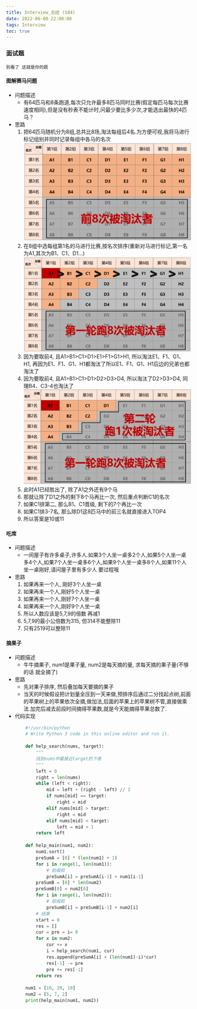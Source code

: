 ```yaml
---
title: Interview_总结 (184)
date: 2022-06-08 22:00:00
tags: Interview
toc: true
---
```


### 面试题
    别看了 这就是你的题

<!-- more -->

#### 图解赛马问题
- 问题描述
    * 有64匹马和8条跑道,每次只允许最多8匹马同时比赛(假定每匹马每次比赛速度相同),但是没有秒表不能计时,问最少要比多少次,才能选出最快的4匹马？
- 思路
    1. 把64匹马随机分为8组,总共比8场,淘汰每组后4名.为方便可视,我将马进行标记组别并同时记录每组中各马的名次
    ![赛马问题](/img/20220608_4.png)
    2. 在8组中选每组第1名的马进行比赛,按名次排序(重新对马进行标记,第一名为A1,其次为B1、C1、D1…)
    ![赛马问题](/img/20220608_5.png)
    3. 因为要取前4, 且A1>B1>C1>D1>E1>F1>G1>H1, 所以淘汰E1、F1、G1、H1, 再因为E1、F1、G1、H1都淘汰了所以E1、F1、G1、H1后边的兄弟也都淘汰了
    4. 因为要取前4, 且A1>B1>C1>D1>D2>D3>D4, 所以淘汰了D2>D3>D4, 同理B4、C3-4也淘汰了
    ![赛马问题](/img/20220608_6.png)
    5. 此时A1已经胜出了, 除了A1之外还有9个马
    6. 那就让除了D1之外的剩下8个马再比一次, 然后重点判断C1的名次
    7. 如果C1排第二, 那么B1、C1晋级, 剩下的7个再比一次
    8. 如果C1排3-7名, 那么除D1这8匹马中的前三名就直接进入TOP4
    9. 所以答案是10或11

#### 吃席
- 问题描述
    * 一间屋子有许多桌子,许多人.如果3个人坐一桌多2个人,如果5个人坐一桌多4个人,如果7个人坐一桌多6个人,如果9个人坐一桌多8个人,如果11个人坐一桌刚好,请问屋子里有多少人 要过程哦
- 思路
    1. 如果再来一个人, 刚好3个人坐一桌
    2. 如果再来一个人,刚好5个人坐一桌
    3. 如果再来一个人,刚好7个人坐一桌
    4. 如果再来一个人,刚好9个人坐一桌
    5. 所以人数应该是5,7,9的倍数 再减1
    6. 5,7,9的最小公倍数为315, 但314不能整除11
    7. 只有2519可以整除11

#### 摘果子
- 问题描述
    * 牛牛摘果子, num1是果子量, num2是每天摘的量, 求每天摘的果子量(不够的话 就全摘了)
- 思路
    * 先对果子排序, 然后叠加每天要摘的果子
    * 当天的时候假设把计划量全压到一天来做,预排序后通过二分找起点树,前面的苹果树上的苹果依次全摘,做加法,后面的苹果上的苹果树不管,直接做乘法.加完后减去前段时间摘得苹果数,就是今天能摘得苹果总数了.
- 代码实现
    ```python
        #!/usr/bin/python
        # Write Python 3 code in this online editor and run it.

        def help_search(nums, target):
            """
            找到nums中最接近target的下表
            """
            left = 0
            right = len(nums)
            while (left < right):
                mid = left + (right - left) // 2
                if nums[mid] == target:
                    right = mid
                elif nums[mid] > target:
                    right = mid
                elif nums[mid] < target:
                    left = mid + 1
            return left

        def help_main(num1, num2):
            num1.sort()
            preSumA = [0] * (len(num1) + 1)
            for i in range(1, len(num1)):
                # 前缀和
                preSumA[i] = preSumA[i-1] + num1[i-1]
            preSumB = [0] * len(num2)
            preSumB[0] = num2[0]
            for i in range(1, len(num2)):
                # 前缀和
                preSumB[i] = preSumB[i-1] + num2[i]
            # 结果
            start = 0
            res = []
            cur = pre = i= 0
            for x in num2:
                cur += x
                i = help_search(num1, cur)
                res.append(preSumA[i] + (len(num1)-i)*cur)
                res[-1] -= pre
                pre += res[-1]
            return res

        num1 = [10, 20, 10]
        num2 = [5, 7, 2]
        print(help_main(num1, num2))
    ```